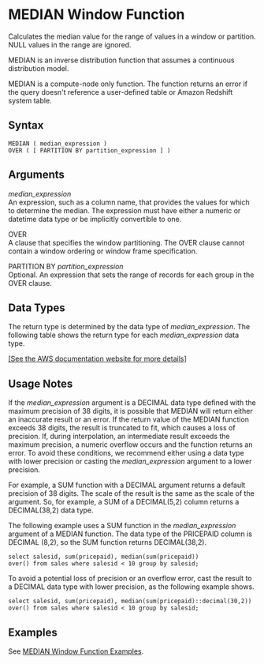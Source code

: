 # MEDIAN Window Function<a name="r_WF_MEDIAN"></a>

Calculates the median value for the range of values in a window or partition\. NULL values in the range are ignored\.

MEDIAN is an inverse distribution function that assumes a continuous distribution model\.

MEDIAN is a compute\-node only function\. The function returns an error if the query doesn't reference a user\-defined table or Amazon Redshift system table\.

## Syntax<a name="r_WF_MEDIAN-synopsis"></a>

```
MEDIAN ( median_expression )
OVER ( [ PARTITION BY partition_expression ] )
```

## Arguments<a name="r_WF_MEDIAN-arguments"></a>

 *median\_expression*   
An expression, such as a column name, that provides the values for which to determine the median\. The expression must have either a numeric or datetime data type or be implicitly convertible to one\.

OVER   
A clause that specifies the window partitioning\. The OVER clause cannot contain a window ordering or window frame specification\.

PARTITION BY *partition\_expression*   
Optional\. An expression that sets the range of records for each group in the OVER clause\.

## Data Types<a name="r_WF_MEDIAN-data-types"></a>

The return type is determined by the data type of *median\_expression*\. The following table shows the return type for each *median\_expression* data type\.

[\[See the AWS documentation website for more details\]](http://docs.aws.amazon.com/redshift/latest/dg/r_WF_MEDIAN.html)

## Usage Notes<a name="w4aac41c11c17c45c17"></a>

If the *median\_expression* argument is a DECIMAL data type defined with the maximum precision of 38 digits, it is possible that MEDIAN will return either an inaccurate result or an error\. If the return value of the MEDIAN function exceeds 38 digits, the result is truncated to fit, which causes a loss of precision\. If, during interpolation, an intermediate result exceeds the maximum precision, a numeric overflow occurs and the function returns an error\. To avoid these conditions, we recommend either using a data type with lower precision or casting the *median\_expression* argument to a lower precision\. 

For example, a SUM function with a DECIMAL argument returns a default precision of 38 digits\. The scale of the result is the same as the scale of the argument\. So, for example, a SUM of a DECIMAL\(5,2\) column returns a DECIMAL\(38,2\) data type\.

The following example uses a SUM function in the *median\_expression* argument of a MEDIAN function\. The data type of the PRICEPAID column is DECIMAL \(8,2\), so the SUM function returns DECIMAL\(38,2\)\.

```
select salesid, sum(pricepaid), median(sum(pricepaid)) 
over() from sales where salesid < 10 group by salesid;
```

To avoid a potential loss of precision or an overflow error, cast the result to a DECIMAL data type with lower precision, as the following example shows\.

```
select salesid, sum(pricepaid), median(sum(pricepaid)::decimal(30,2)) 
over() from sales where salesid < 10 group by salesid;
```

## Examples<a name="r_WF_MEDIAN-examples"></a>

See [MEDIAN Window Function Examples](r_Examples_of_median_WF.md)\.